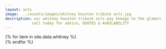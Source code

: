 ```yaml
---
layout: acts
image:  ../assets/images/whitney houston tribute acts.jpg
description: our whitney houston tribute acts pay homage to the glamorous star who was the most awarded female artist of all time,  with two Emmy Awards, six Grammy Awards, 30 Billboard Music Awards, 22 American Music Awards, among a total of 415 career awards as of 2010.She held the all-time record for the most American Music Awards of any female solo artist and shared the record with Michael Jackson for the most AMAs ever won in a single year with eight wins in 1994.Houston won a record 11 Billboard Music Awards at its fourth ceremony in 1993.[348] She also had the record for the most WMAs won in a single year, winning five awards at the 6th World Music Awards in 1994. she went on to win an MTV Video Music Award when "You Belong with Me" was named Best Female Video.we are proud to present these fabulous whitney tribute acts who do more than justice to the queen of the night.our whitney houston tribute acts are in big demand so book well in advance of your venue date to avoid disappointment. <hr>
            call today for advice, QUOTES & AVAILABILITY
---
```


<div class="row mt-4 mb-4">
  {% for item in site.data.whitney %}
    <div class="col-md-4 mb-5">
      <div class="card border-0 shadow h-100">
        <a href="/acts/{{ item.title | slugify }}">
          <img class="card-img-top" src="{{ item.image_src }}" alt="" />
        </a>
      </div>
    </div>
  {% endfor %}
</div>